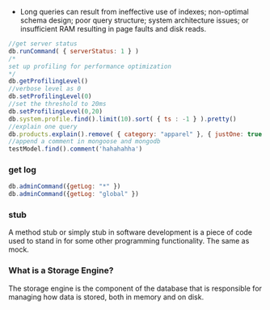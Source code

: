 * Long queries can result from ineffective use of indexes; non-optimal schema design; poor query structure; system architecture issues; or insufficient RAM resulting in page faults and disk reads.

```javascript
//get server status
db.runCommand( { serverStatus: 1 } )
/*
set up profiling for performance optimization
*/
db.getProfilingLevel()
//verbose level as 0
db.setProfilingLevel(0)
//set the threshold to 20ms
db.setProfilingLevel(0,20)
db.system.profile.find().limit(10).sort( { ts : -1 } ).pretty()
//explain one query
db.products.explain().remove( { category: "apparel" }, { justOne: true } )
//append a comment in mongoose and mongodb
testModel.find().comment('hahahahha')
```

### get log
```javascript
db.adminCommand({getLog: "*" })
db.adminCommand({getLog: "global" })
```

### stub
A method stub or simply stub in software development is a piece of code used to stand in for some other programming functionality. The same as mock.

### What is a Storage Engine?
The storage engine is the component of the database that is responsible for managing how data is stored, both in memory and on disk.
